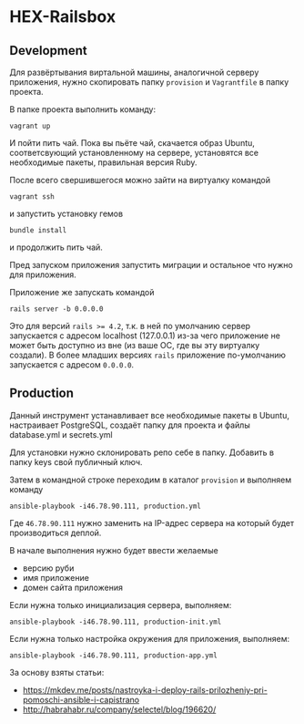 # HEX-Railsbox

## Development

Для развёртывания виртальной машины, аналогичной серверу приложения, нужно скопировать папку ```provision``` и ```Vagrantfile``` в папку проекта.

В папке проекта выполнить команду:

```vagrant up```

И пойти пить чай. Пока вы пьёте чай, скачается образ Ubuntu, соответсвующий установленному на сервере, установятся все необходимые пакеты, правильная версия Ruby.

После всего свершившегося можно зайти на виртуалку командой

``` vagrant ssh ```

и запустить установку гемов

``` bundle install ```

и продолжить пить чай.

Пред запуском приложения запустить миграции и остальное что нужно для приложения.

Приложение же запускать командой

``` rails server -b 0.0.0.0 ```

Это для версий ```rails >= 4.2```, т.к. в ней по умолчанию сервер запускается с адресом localhost (127.0.0.1) из-за чего приложение не может быть доступно из вне (из ваше ОС, где вы эту виртуалку создали). В более младших версиях ``` rails ``` приложение по-умолчанию запускается с адресом ```0.0.0.0```.

## Production

Данный инструмент устанавливает все необходимые пакеты в Ubuntu, настраивает PostgreSQL, создаёт папку для проекта и файлы database.yml и secrets.yml

Для установки нужно склонировать репо себе в папку.
Добавить в папку keys свой публичный ключ.

Затем в командной строке переходим в каталог ```provision``` и выполняем команду

```ansible-playbook -i46.78.90.111, production.yml```

Где ```46.78.90.111``` нужно заменить на IP-адрес сервера на который будет производиться деплой.

В начале выполнения нужно будет ввести желаемые
* версию руби
* имя приложение
* домен сайта приложения

Если нужна только инициализация сервера, выполняем:

```ansible-playbook -i46.78.90.111, production-init.yml```

Если нужна только настройка окружения для приложения, выполняем:

```ansible-playbook -i46.78.90.111, production-app.yml```

За основу взяты статьи:
* https://mkdev.me/posts/nastroyka-i-deploy-rails-prilozheniy-pri-pomoschi-ansible-i-capistrano
* http://habrahabr.ru/company/selectel/blog/196620/
